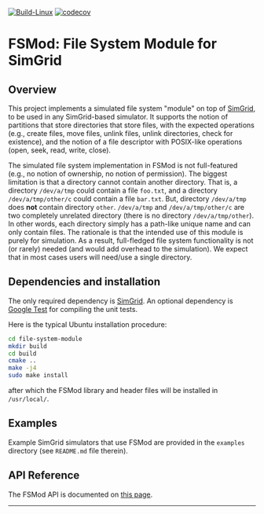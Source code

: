 [![Build-Linux](https://github.com/simgrid/file-system-module/actions/workflows/build.yml/badge.svg)](https://github.com/simgrid/file-system-module/actions/workflows/build.yml)
[![codecov](https://codecov.io/gh/simgrid/file-system-module/graph/badge.svg?token=6x9KmpEvpS)](https://codecov.io/gh/simgrid/file-system-module)

# FSMod: File System Module for SimGrid

## Overview

This project implements a simulated file system "module" on top of [SimGrid](https://simgrid.frama.io/simgrid/), to
be used in any SimGrid-based simulator. 
It supports the notion of partitions that store directories that store files, with the
expected operations (e.g., create files, move files, unlink files, unlink directories, check for existence), 
and the notion of a file descriptor with POSIX-like operations (open, seek, read, write, close).  

The simulated file system implementation in FSMod is not full-featured (e.g., no notion of ownership, no notion of permission). 
The biggest limitation is that a directory cannot contain another directory. That is, 
a directory `/dev/a/tmp` could contain a file `foo.txt`, and a directory `/dev/a/tmp/other/c` could
contain a file `bar.txt`. But, directory `/dev/a/tmp` does **not** contain directory `other`.
`/dev/a/tmp` and `/dev/a/tmp/other/c` are two completely unrelated directory (there is no directory `/dev/a/tmp/other`).
In other words, each directory simply has a path-like unique name and can only contain files. 
The rationale is that the intended use of this module is purely for simulation. As
a result, full-fledged file system functionality is not (or rarely) needed (and would add
overhead to the simulation). We expect that in most cases users will need/use a single directory.

## Dependencies and installation

The only required dependency is [SimGrid](https://simgrid.frama.io/simgrid/). An optional dependency
is [Google Test](https://github.com/google/googletest) for compiling the unit tests. 

Here is the typical Ubuntu installation procedure:

```bash
cd file-system-module
mkdir build
cd build
cmake ..
make -j4
sudo make install
```

after which the FSMod library and header files will be installed in `/usr/local/`. 

## Examples

Example SimGrid simulators that use FSMod are provided in the `examples` directory (see `README.md` file therein). 

## API Reference

The FSMod API is documented on [this page](https://henricasanova.github.io/file-system-module/).


---
